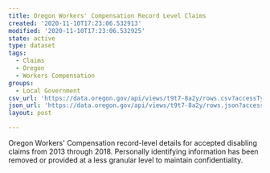 ```yaml
---
title: Oregon Workers' Compensation Record Level Claims
created: '2020-11-10T17:23:06.532913'
modified: '2020-11-10T17:23:06.532925'
state: active
type: dataset
tags:
  - Claims
  - Oregon
  - Workers Compensation
groups:
  - Local Government
csv_url: 'https://data.oregon.gov/api/views/t9t7-8a2y/rows.csv?accessType=DOWNLOAD'
json_url: 'https://data.oregon.gov/api/views/t9t7-8a2y/rows.json?accessType=DOWNLOAD'
layout: post

---
```

Oregon Workers' Compensation record-level details for accepted disabling claims from 2013 through 2018. Personally identifying information has been removed or provided at a less granular level to maintain confidentiality.
